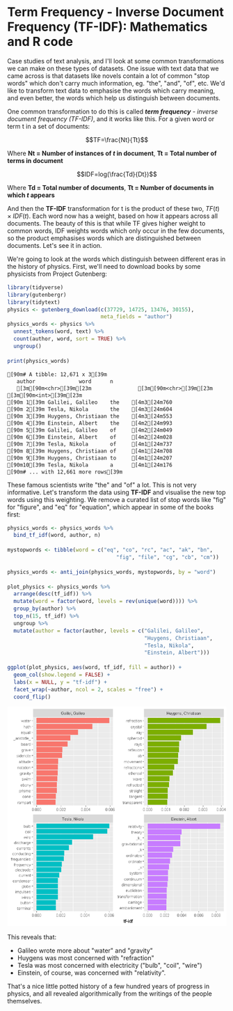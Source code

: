 # Term Frequency - Inverse Document Frequency (TF-IDF): Mathematics and R code

Case studies of text analysis, and I'll look at some common transformations we can make on these types of datasets. One issue with text data that we came across is that datasets like novels contain a lot of common "stop words" which don't carry much information, eg. "the", "and", "of", etc. We'd like to transform text data to emphasise the words which carry meaning, and even better, the words which help us distinguish between documents.

One common transformation to do this is called ***term frequency** - inverse document frequency (TF-IDF)*, and it works like this. For a given word or term t in a set of documents:


$$TF=\frac{Nt}{Tt}$$


Where **Nt = Number of instances of *t* in document**, **Tt = Total number of terms in document**


$$IDF=log(\frac{Td}{Dt})$$


Where **Td = Total number of documents**, **Tt = Number of documents in which *t* appears**

And then the **TF-IDF** transformation for t is the product of these two, $TF(t)×IDF(t)$. Each word now has a weight, based on how it appears across all documents. The beauty of this is that while TF gives higher weight to common words, IDF weights words which only occur in the few documents, so the product emphasises words which are distinguished between documents. Let's see it in action.

We're going to look at the words which distinguish between different eras in the history of physics. First, we'll need to download books by some physicists from Project Gutenberg:


```R
library(tidyverse)
library(gutenbergr)
library(tidytext)
physics <- gutenberg_download(c(37729, 14725, 13476, 30155), 
                              meta_fields = "author")
physics_words <- physics %>%
  unnest_tokens(word, text) %>%
  count(author, word, sort = TRUE) %>%
  ungroup()

print(physics_words)
```

    [90m# A tibble: 12,671 x 3[39m
       author              word      n
       [3m[90m<chr>[39m[23m               [3m[90m<chr>[39m[23m [3m[90m<int>[39m[23m
    [90m 1[39m Galilei, Galileo    the    [4m3[24m760
    [90m 2[39m Tesla, Nikola       the    [4m3[24m604
    [90m 3[39m Huygens, Christiaan the    [4m3[24m553
    [90m 4[39m Einstein, Albert    the    [4m2[24m993
    [90m 5[39m Galilei, Galileo    of     [4m2[24m049
    [90m 6[39m Einstein, Albert    of     [4m2[24m028
    [90m 7[39m Tesla, Nikola       of     [4m1[24m737
    [90m 8[39m Huygens, Christiaan of     [4m1[24m708
    [90m 9[39m Huygens, Christiaan to     [4m1[24m207
    [90m10[39m Tesla, Nikola       a      [4m1[24m176
    [90m# ... with 12,661 more rows[39m
    

These famous scientists write "the" and "of" a lot. This is not very informative. Let's transform the data using **TF-IDF** and visualise the new top words using this weighting. We remove a curated list of stop words like "fig" for "figure", and "eq" for "equation", which appear in some of the books first:


```R
physics_words <- physics_words %>%
  bind_tf_idf(word, author, n) 

mystopwords <- tibble(word = c("eq", "co", "rc", "ac", "ak", "bn", 
                                   "fig", "file", "cg", "cb", "cm"))

physics_words <- anti_join(physics_words, mystopwords, by = "word")

plot_physics <- physics_words %>%
  arrange(desc(tf_idf)) %>%
  mutate(word = factor(word, levels = rev(unique(word)))) %>%
  group_by(author) %>% 
  top_n(15, tf_idf) %>%
  ungroup %>%
  mutate(author = factor(author, levels = c("Galilei, Galileo",
                                            "Huygens, Christiaan",
                                            "Tesla, Nikola",
                                            "Einstein, Albert")))

ggplot(plot_physics, aes(word, tf_idf, fill = author)) +
  geom_col(show.legend = FALSE) +
  labs(x = NULL, y = "tf-idf") +
  facet_wrap(~author, ncol = 2, scales = "free") +
  coord_flip()
```


![png](output_7_0.png)


This reveals that:

  -  Galileo wrote more about "water" and "gravity"
  -  Huygens was most concerned with "refraction"
  -  Tesla was most concerned with electricity ("bulb", "coil", "wire")
  -  Einstein, of course, was concerned with "relativity".

That's a nice little potted history of a few hundred years of progress in physics, and all revealed algorithmically from the writings of the people themselves.
